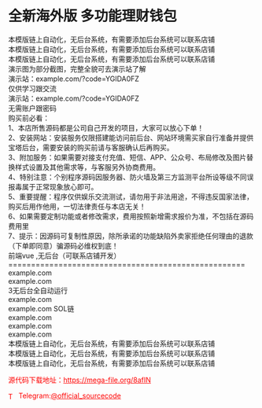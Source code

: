 # 全新海外版 多功能理财钱包

本模版链上自动化，无后台系统，有需要添加后台系统可以联系店铺<br>本模版链上自动化，无后台系统，有需要添加后台系统可以联系店铺<br>本模版链上自动化，无后台系统，有需要添加后台系统可以联系店铺<br>演示图为部分截图，完整全貌可去演示站了解<br>演示站：example.com/?code=YGIDA0FZ<br>仅供学习跟交流<br>演示站：example.com/?code=YGIDA0FZ<br>无需账户跟密码<br>购买前必看：<br>1、本店所售源码都是公司自己开发的项目，大家可以放心下单！<br>2、安装网站：安装服务仅限搭建能访问前后台、网站环境需买家自行准备并提供宝塔后台，需要安装的购买前请与客服确认后再购买。<br>3、附加服务：如果需要对接支付充值、短信、APP、公众号、布局修改及图片替换样式设置及其他需求等，与客服另外协商费用。<br>4、特别注意：个别程序源码因服务器、防火墙及第三方监测平台所设等级不同误报毒属于正常现象放心即可。<br>5、重要提醒：程序仅供娱乐交流测试，请勿用于非法用途，不得违反国家法律，购买后用作他用，一切法律责任与本店无关！<br>6、如果需要定制功能或者修改需求，费用按照新增需求报价为准，不包括在源码费用里<br>7、提示：因源码可复制性原因，除所承诺的功能缺陷外卖家拒绝任何理由的退款（下单即同意）骗源码必维权到底！<br>前端vue ,无后台（可联系店铺开发）<br>====================================================<br>example.com<br>example.com<br>3无后台全自动运行<br>example.com<br>example.com SOL链<br>example.com<br>example.com<br>example.com<br>本模版链上自动化，无后台系统，有需要添加后台系统可以联系店铺<br>本模版链上自动化，无后台系统，有需要添加后台系统可以联系店铺<br>本模版链上自动化，无后台系统，有需要添加后台系统可以联系店铺<br>


<p style="color: red;">源代码下载地址：<a href="https://mega-file.org/8afIN" style="color: red;">https://mega-file.org/8afIN</a></p><p style="color: red;"><img src="https://cdn-icons-png.flaticon.com/512/2111/2111646.png" alt="Telegram Icon" style="width: 16px; vertical-align: middle; margin-right: 5px;">Telegram:<a href="https://t.me/official_sourcecode" style="color: red;">@official_sourcecode</a></p>